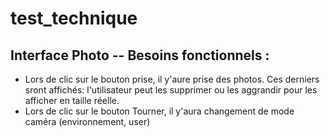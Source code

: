 # test_technique
## Interface Photo -- Besoins fonctionnels :
- Lors de clic sur le bouton prise, il y'aure prise des photos. Ces derniers sront affichés: l'utilisateur peut les supprimer ou les aggrandir pour les afficher en taille réelle.
- Lors de clic sur le bouton Tourner, il y'aura changement de mode caméra (environnement, user)
